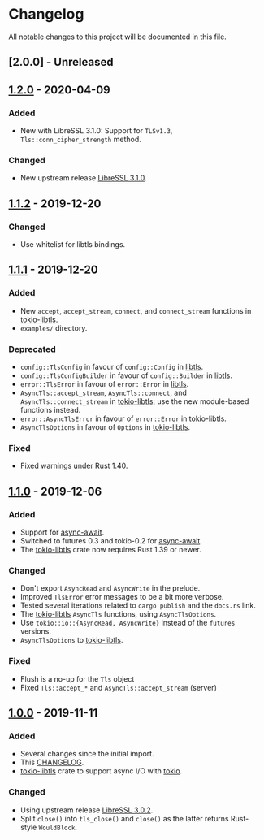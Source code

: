 # Changelog

All notable changes to this project will be documented in this file.

## [2.0.0] - Unreleased

## [1.2.0] - 2020-04-09
### Added
- New with LibreSSL 3.1.0: Support for `TLSv1.3`,
  `Tls::conn_cipher_strength` method.
### Changed
- New upstream release [LibreSSL 3.1.0].

## [1.1.2] - 2019-12-20
### Changed
- Use whitelist for libtls bindings.

## [1.1.1] - 2019-12-20
### Added
- New `accept`, `accept_stream`, `connect`, and `connect_stream`
  functions in [tokio-libtls].
- `examples/` directory.
### Deprecated
- `config::TlsConfig` in favour of `config::Config` in [libtls].
- `config::TlsConfigBuilder` in favour of `config::Builder` in
  [libtls].
- `error::TlsError` in favour of `error::Error` in [libtls].
- `AsyncTls::accept_stream`, `AsyncTls::connect`, and
  `AsyncTls::connect_stream` in [tokio-libtls]; use the new
  module-based functions instead.
- `error::AsyncTlsError` in favour of `error::Error` in
  [tokio-libtls].
- `AsyncTlsOptions` in favour of `Options` in [tokio-libtls].
### Fixed
- Fixed warnings under Rust 1.40.

## [1.1.0] - 2019-12-06
### Added
- Support for [async-await].
- Switched to futures 0.3 and tokio-0.2 for [async-await].
- The [tokio-libtls] crate now requires Rust 1.39 or newer.
### Changed
- Don't export `AsyncRead` and `AsyncWrite` in the prelude.
- Improved `TlsError` error messages to be a bit more verbose.
- Tested several iterations related to `cargo publish` and the `docs.rs` link.
- The [tokio-libtls] `AsyncTls` functions, using `AsyncTlsOptions`.
- Use `tokio::io::{AsyncRead, AsyncWrite}` instead of the `futures` versions.
- `AsyncTlsOptions` to [tokio-libtls].
### Fixed
- Flush is a no-up for the `Tls` object
- Fixed `Tls::accept_*` and `AsyncTls::accept_stream` (server)

## [1.0.0] - 2019-11-11
### Added
- Several changes since the initial import.
- This [CHANGELOG].
- [tokio-libtls] crate to support async I/O with [tokio].
### Changed
- Using upstream release [LibreSSL 3.0.2].
- Split `close()` into `tls_close()` and `close()` as the latter
  returns Rust-style `WouldBlock`.

[LibreSSL 3.1.0]: https://ftp.openbsd.org/pub/OpenBSD/LibreSSL/libressl-3.1.0-relnotes.txt
[LibreSSL 3.0.2]: https://ftp.openbsd.org/pub/OpenBSD/LibreSSL/libressl-3.0.2-relnotes.txt
[async-await]: https://blog.rust-lang.org/2019/11/07/Async-await-stable.html
[CHANGELOG]: CHANGELOG.md
[tokio]: https://tokio.rs/
[libtls]: https://crates.io/crates/libtls
[tokio-libtls]: https://crates.io/crates/tokio-libtls
[1.2.0]: https://github.com/reyk/rust-libtls/compare/v1.1.2..v1.2.0
[1.1.2]: https://github.com/reyk/rust-libtls/compare/v1.1.1..v1.1.2
[1.1.1]: https://github.com/reyk/rust-libtls/compare/v1.1.0..v1.1.1
[1.1.0]: https://github.com/reyk/rust-libtls/compare/v1.0.0..v1.1.0
[1.0.0]: https://github.com/reyk/rust-libtls/compare/fe1583dbea2c7aa086ed53303030b6f719675f8d...v1.0.0

